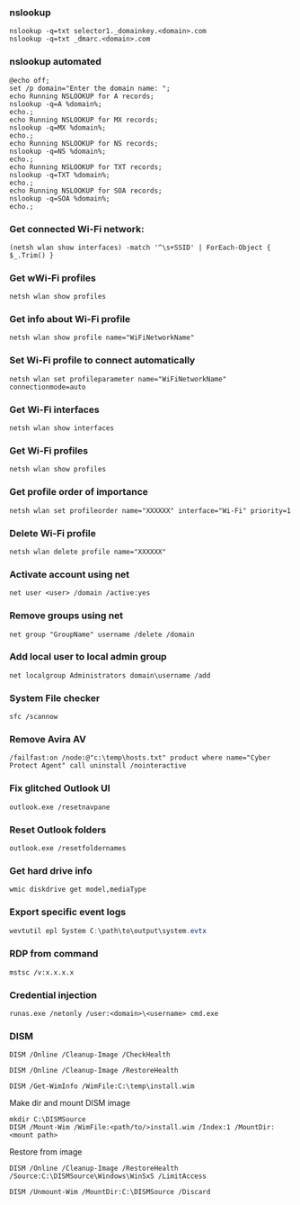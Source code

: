 ### nslookup
```
nslookup -q=txt selector1._domainkey.<domain>.com
nslookup -q=txt _dmarc.<domain>.com
```

### nslookup automated
```
@echo off;
set /p domain="Enter the domain name: ";
echo Running NSLOOKUP for A records;
nslookup -q=A %domain%;
echo.;
echo Running NSLOOKUP for MX records;
nslookup -q=MX %domain%;
echo.;
echo Running NSLOOKUP for NS records;
nslookup -q=NS %domain%;
echo.;
echo Running NSLOOKUP for TXT records;
nslookup -q=TXT %domain%;
echo.;
echo Running NSLOOKUP for SOA records;
nslookup -q=SOA %domain%;
echo.;
```
### Get connected Wi-Fi network:  
```
(netsh wlan show interfaces) -match '^\s+SSID' | ForEach-Object { $_.Trim() }
```

### Get wWi-Fi profiles  
```  
netsh wlan show profiles
```  
### Get info about Wi-Fi profile  
```  
netsh wlan show profile name="WiFiNetworkName"
```  
### Set Wi-Fi profile to connect automatically  
```  
netsh wlan set profileparameter name="WiFiNetworkName" connectionmode=auto
```  
### Get Wi-Fi interfaces
```  
netsh wlan show interfaces
```  
### Get Wi-Fi profiles
```
netsh wlan show profiles
```
### Get profile order of importance
```
netsh wlan set profileorder name="XXXXXX" interface="Wi-Fi" priority=1
```

### Delete Wi-Fi profile
```
netsh wlan delete profile name="XXXXXX"
```

### Activate account using net
```
net user <user> /domain /active:yes
```

### Remove groups using net  
```
net group "GroupName" username /delete /domain
```

### Add local user to local admin group
```
net localgroup Administrators domain\username /add
```

### System File checker  
```  
sfc /scannow
```  

### Remove Avira AV
```
/failfast:on /node:@"c:\temp\hosts.txt" product where name="Cyber Protect Agent" call uninstall /nointeractive
```

### Fix glitched Outlook UI  
```
outlook.exe /resetnavpane
```

### Reset Outlook folders
```  
outlook.exe /resetfoldernames
```  

### Get hard drive info  
```
wmic diskdrive get model,mediaType
```

### Export specific event logs  
```powershell
wevtutil epl System C:\path\to\output\system.evtx
```

### RDP from command
```
mstsc /v:x.x.x.x
```

### Credential injection
```
runas.exe /netonly /user:<domain>\<username> cmd.exe
```

### DISM
```  
DISM /Online /Cleanup-Image /CheckHealth
```  

```
DISM /Online /Cleanup-Image /RestoreHealth
```

```
DISM /Get-WimInfo /WimFile:C:\temp\install.wim
```

Make dir and mount DISM image
```
mkdir C:\DISMSource
DISM /Mount-Wim /WimFile:<path/to/>install.wim /Index:1 /MountDir:<mount path>
```

Restore from image
```
DISM /Online /Cleanup-Image /RestoreHealth /Source:C:\DISMSource\Windows\WinSxS /LimitAccess
```

```
DISM /Unmount-Wim /MountDir:C:\DISMSource /Discard
```